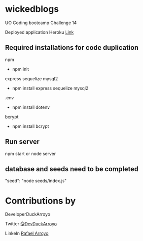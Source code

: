 # wickedblogs

UO Coding bootcamp Challenge 14

Deployed application Heroku
[Link](https://sleepy-caverns-39452.herokuapp.com//)

## Required installations for code duplication

npm

- npm init

express
sequelize
mysql2

- npm install express sequelize mysql2

.env

- npm install dotenv

bcrypt

- npm install bcrypt

## Run server

npm start or node server

## database and seeds need to be completed

"seed": "node seeds/index.js"

# Contributions by

DeveloperDuckArroyo

Twitter [@DevDuckArroyo](https://twitter.com/DevDuckArroyo)

LinkeIn [Rafael Arroyo](https://www.linkedin.com/in/duckarroyo/)
